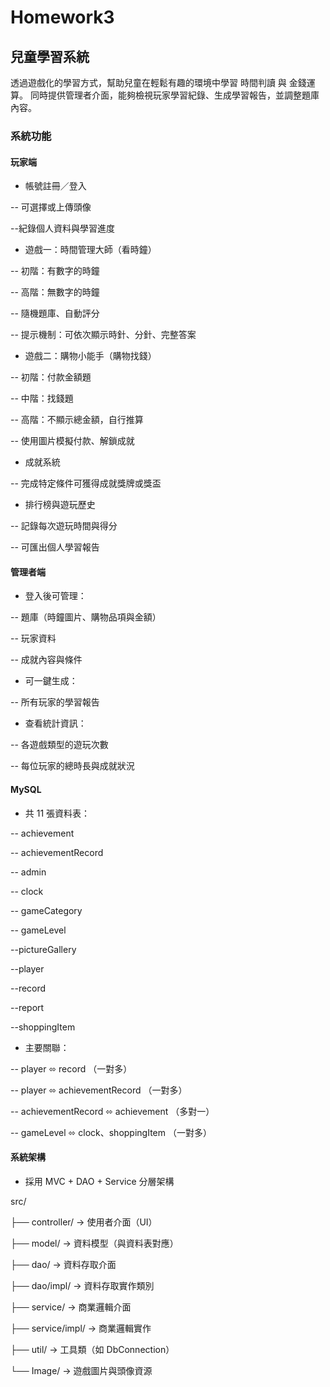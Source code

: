 # Homework3

## 兒童學習系統

透過遊戲化的學習方式，幫助兒童在輕鬆有趣的環境中學習 時間判讀 與 金錢運算。
同時提供管理者介面，能夠檢視玩家學習紀錄、生成學習報告，並調整題庫內容。

### 系統功能
#### 玩家端

- 帳號註冊／登入

-- 可選擇或上傳頭像

--紀錄個人資料與學習進度

- 遊戲一：時間管理大師（看時鐘）

-- 初階：有數字的時鐘

-- 高階：無數字的時鐘

-- 隨機題庫、自動評分

-- 提示機制：可依次顯示時針、分針、完整答案

- 遊戲二：購物小能手（購物找錢）

-- 初階：付款金額題

-- 中階：找錢題

-- 高階：不顯示總金額，自行推算

-- 使用圖片模擬付款、解鎖成就

- 成就系統

-- 完成特定條件可獲得成就獎牌或獎盃

- 排行榜與遊玩歷史

-- 記錄每次遊玩時間與得分

-- 可匯出個人學習報告

#### 管理者端

- 登入後可管理：

-- 題庫（時鐘圖片、購物品項與金額）

-- 玩家資料

-- 成就內容與條件

- 可一鍵生成：

-- 所有玩家的學習報告

- 查看統計資訊：

-- 各遊戲類型的遊玩次數

-- 每位玩家的總時長與成就狀況


#### MySQL

- 共 11 張資料表：

-- achievement

-- achievementRecord

-- admin

-- clock

-- gameCategory

-- gameLevel

--pictureGallery

--player

--record

--report

--shoppingItem


- 主要關聯：

-- player ⬄ record （一對多）

-- player ⬄ achievementRecord （一對多）

-- achievementRecord ⬄ achievement （多對一）

-- gameLevel ⬄ clock、shoppingItem （一對多）

#### 系統架構

- 採用 MVC + DAO + Service 分層架構

src/

 ├── controller/     → 使用者介面（UI）
 
 ├── model/          → 資料模型（與資料表對應）
 
 ├── dao/            → 資料存取介面
 
 ├── dao/impl/       → 資料存取實作類別
 
 ├── service/        → 商業邏輯介面
 
 ├── service/impl/   → 商業邏輯實作
 
 ├── util/           → 工具類（如 DbConnection）
 
 └── Image/          → 遊戲圖片與頭像資源
